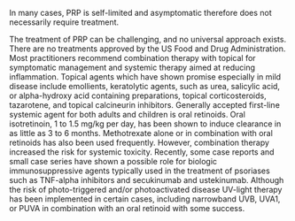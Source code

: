 In many cases, PRP is self-limited and asymptomatic therefore does not necessarily require treatment.

The treatment of PRP can be challenging, and no universal approach exists. There are no treatments approved by the US Food and Drug Administration. Most practitioners recommend combination therapy with topical for symptomatic management and systemic therapy aimed at reducing inflammation. Topical agents which have shown promise especially in mild disease include emollients, keratolytic agents, such as urea, salicylic acid, or alpha-hydroxy acid containing preparations, topical corticosteroids, tazarotene, and topical calcineurin inhibitors. Generally accepted first-line systemic agent for both adults and children is oral retinoids. Oral isotretinoin, 1 to 1.5 mg/kg per day, has been shown to induce clearance in as little as 3 to 6 months. Methotrexate alone or in combination with oral retinoids has also been used frequently. However, combination therapy increased the risk for systemic toxicity. Recently, some case reports and small case series have shown a possible role for biologic immunosuppressive agents typically used in the treatment of psoriases such as TNF-alpha inhibitors and secukinumab and ustekinumab. Although the risk of photo-triggered and/or photoactivated disease UV-light therapy has been implemented in certain cases, including narrowband UVB, UVA1, or PUVA in combination with an oral retinoid with some success.